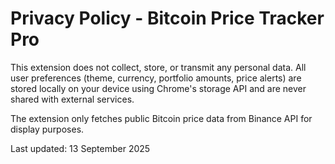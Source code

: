 # Privacy Policy - Bitcoin Price Tracker Pro

This extension does not collect, store, or transmit any personal data. All user preferences (theme, currency, portfolio amounts, price alerts) are stored locally on your device using Chrome's storage API and are never shared with external services.

The extension only fetches public Bitcoin price data from Binance API for display purposes.

Last updated:  13 September 2025